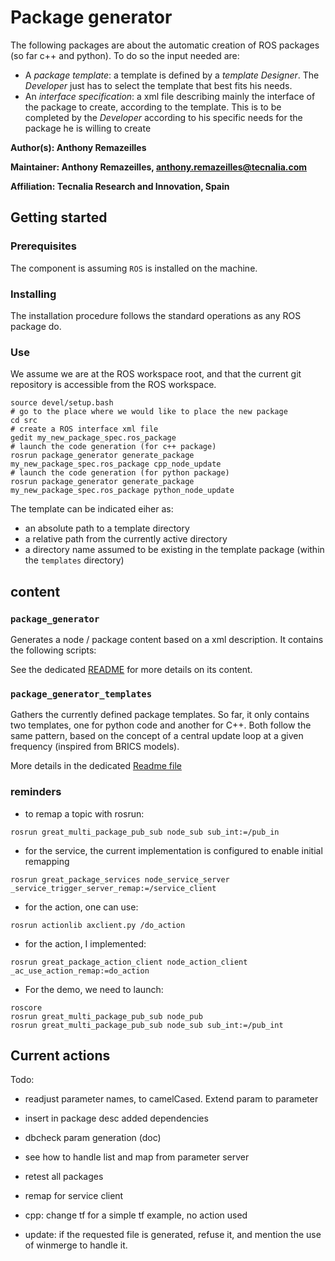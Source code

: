 # Package generator

The following packages are about the automatic creation of ROS packages (so far c++ and python).
To do so the input needed are:

* A _package template_: a template is defined by a _template Designer_.
  The _Developer_ just has to select the template that best fits his needs.
* An _interface specification_: a xml file describing mainly the interface of the package to create, according to the template.
  This is to be completed by the _Developer_ according to his specific needs for the package he is willing to create

**Author(s): Anthony Remazeilles**

**Maintainer: Anthony Remazeilles, anthony.remazeilles@tecnalia.com**

**Affiliation: Tecnalia Research and Innovation, Spain**

## Getting started
### Prerequisites
The component is assuming `ROS` is installed on the machine.

### Installing
The installation procedure follows the standard operations as any ROS package do.

### Use

We assume we are at the ROS workspace root, and that the current git repository is accessible from the ROS workspace.
```
source devel/setup.bash
# go to the place where we would like to place the new package
cd src
# create a ROS interface xml file
gedit my_new_package_spec.ros_package
# launch the code generation (for c++ package)
rosrun package_generator generate_package my_new_package_spec.ros_package cpp_node_update
# launch the code generation (for python package)
rosrun package_generator generate_package my_new_package_spec.ros_package python_node_update
```

The template can be indicated eiher as:
* an absolute path to a template directory
* a relative path from the currently active directory
* a directory name assumed to be existing in the template package (within the `templates` directory)

## content

### `package_generator`

Generates a node / package content based on a xml description.
It contains the following scripts:

See the dedicated [README](package_generator/README.md) for more details on its content.

### `package_generator_templates`

Gathers the currently defined package templates.
So far, it only contains two templates, one for python code and another for C++.
Both follow the same pattern, based on the concept of a central update loop at a given frequency (inspired from BRICS models).

More details in the dedicated [Readme file](package_generator_templates/README.md)


### reminders
* to remap a topic with rosrun:
```
rosrun great_multi_package_pub_sub node_sub sub_int:=/pub_in
```

* for the service, the current implementation is configured to enable initial remapping
```
rosrun great_package_services node_service_server _service_trigger_server_remap:=/service_client
```
* for the action, one can use:
```
rosrun actionlib axclient.py /do_action
```
* for the action, I implemented:
```
rosrun great_package_action_client node_action_client _ac_use_action_remap:=do_action
```

* For the demo, we need to launch:
```
roscore
rosrun great_multi_package_pub_sub node_pub
rosrun great_multi_package_pub_sub node_sub sub_int:=/pub_int
```

## Current actions

Todo:
* readjust parameter names, to camelCased. Extend param to parameter
* insert in package desc added dependencies
* dbcheck param generation (doc)
* see how to handle list and map from parameter server
* retest all packages
* remap for service client
* cpp: change tf for a simple tf example, no action used

* update: if the requested file is generated, refuse it, and mention the use of winmerge to handle it.


